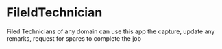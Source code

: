 # FileldTechnician
Filed Technicians of any domain can use this app the capture, update any remarks, request for spares to complete the job
